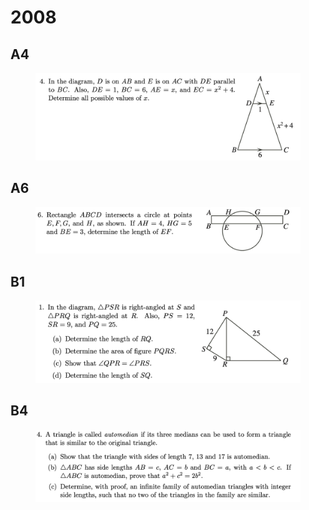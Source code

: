 # 2008

## A4

<figure><img src="../.gitbook/assets/截屏2023-10-23 上午10.43.39.png" alt=""><figcaption></figcaption></figure>

## A6

<figure><img src="../.gitbook/assets/截屏2023-10-23 上午10.45.21.png" alt=""><figcaption></figcaption></figure>

## B1

<figure><img src="../.gitbook/assets/截屏2023-10-23 上午10.52.10.png" alt=""><figcaption></figcaption></figure>

## B4

<figure><img src="../.gitbook/assets/截屏2023-10-23 上午11.05.36.png" alt=""><figcaption></figcaption></figure>
